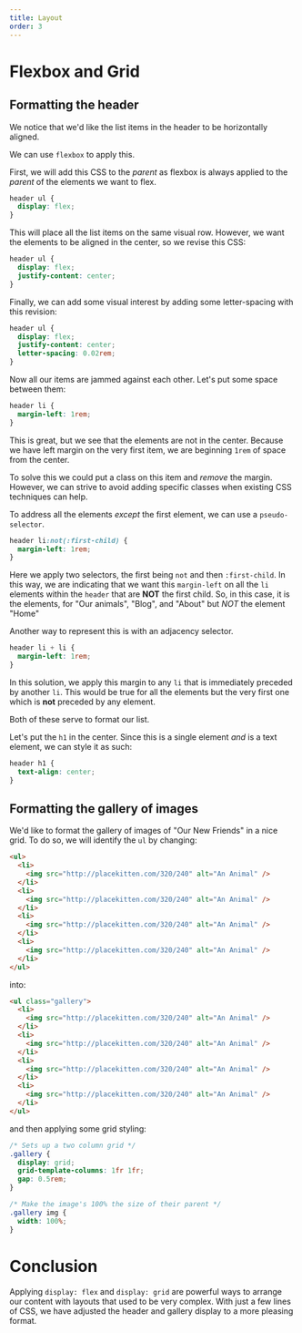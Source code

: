 ```yaml
---
title: Layout
order: 3
---
```


# Flexbox and Grid

## Formatting the header

We notice that we'd like the list items in the header to be horizontally
aligned.

We can use `flexbox` to apply this.

First, we will add this CSS to the _parent_ as flexbox is always applied to the
_parent_ of the elements we want to flex.

```css
header ul {
  display: flex;
}
```

This will place all the list items on the same visual row. However, we want the
elements to be aligned in the center, so we revise this CSS:

```css
header ul {
  display: flex;
  justify-content: center;
}
```

Finally, we can add some visual interest by adding some letter-spacing with this
revision:

```css
header ul {
  display: flex;
  justify-content: center;
  letter-spacing: 0.02rem;
}
```

Now all our items are jammed against each other. Let's put some space between
them:

```css
header li {
  margin-left: 1rem;
}
```

This is great, but we see that the elements are not in the center. Because we
have left margin on the very first item, we are beginning `1rem` of space from
the center.

To solve this we could put a class on this item and _remove_ the margin.
However, we can strive to avoid adding specific classes when existing CSS
techniques can help.

To address all the elements _except_ the first element, we can use a
`pseudo-selector`.

```css
header li:not(:first-child) {
  margin-left: 1rem;
}
```

Here we apply two selectors, the first being `not` and then `:first-child`. In
this way, we are indicating that we want this `margin-left` on all the `li`
elements within the `header` that are **NOT** the first child. So, in this case,
it is the elements, for "Our animals", "Blog", and "About" but _NOT_ the element
"Home"

Another way to represent this is with an adjacency selector.

```css
header li + li {
  margin-left: 1rem;
}
```

In this solution, we apply this margin to any `li` that is immediately preceded
by another `li`. This would be true for all the elements but the very first one
which is **not** preceded by any element.

Both of these serve to format our list.

Let's put the `h1` in the center. Since this is a single element _and_ is a text
element, we can style it as such:

```css
header h1 {
  text-align: center;
}
```

## Formatting the gallery of images

We'd like to format the gallery of images of "Our New Friends" in a nice grid.
To do so, we will identify the `ul` by changing:

```html
<ul>
  <li>
    <img src="http://placekitten.com/320/240" alt="An Animal" />
  </li>
  <li>
    <img src="http://placekitten.com/320/240" alt="An Animal" />
  </li>
  <li>
    <img src="http://placekitten.com/320/240" alt="An Animal" />
  </li>
  <li>
    <img src="http://placekitten.com/320/240" alt="An Animal" />
  </li>
</ul>
```

into:

```html
<ul class="gallery">
  <li>
    <img src="http://placekitten.com/320/240" alt="An Animal" />
  </li>
  <li>
    <img src="http://placekitten.com/320/240" alt="An Animal" />
  </li>
  <li>
    <img src="http://placekitten.com/320/240" alt="An Animal" />
  </li>
  <li>
    <img src="http://placekitten.com/320/240" alt="An Animal" />
  </li>
</ul>
```

and then applying some grid styling:

```css
/* Sets up a two column grid */
.gallery {
  display: grid;
  grid-template-columns: 1fr 1fr;
  gap: 0.5rem;
}

/* Make the image's 100% the size of their parent */
.gallery img {
  width: 100%;
}
```

# Conclusion

Applying `display: flex` and `display: grid` are powerful ways to arrange our
content with layouts that used to be very complex. With just a few lines of CSS,
we have adjusted the header and gallery display to a more pleasing format.
